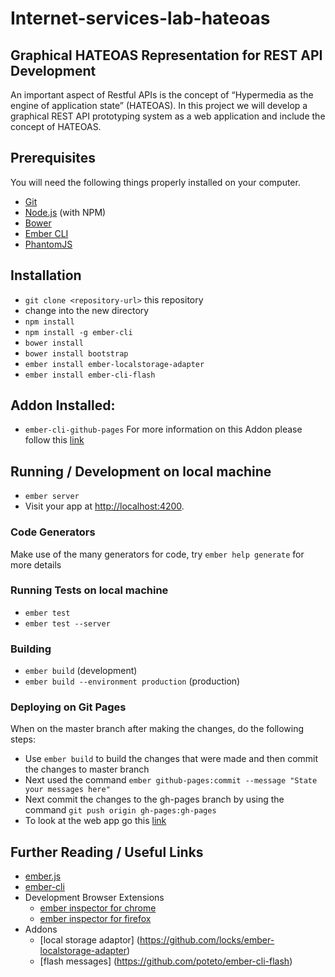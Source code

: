 # Internet-services-lab-hateoas

## Graphical HATEOAS Representation for REST API Development

An important aspect of Restful APIs is the concept of “Hypermedia as the engine of application state” (HATEOAS). In this project we will develop a graphical REST API prototyping system as a web application and include the concept of HATEOAS.

## Prerequisites

You will need the following things properly installed on your computer.

* [Git](http://git-scm.com/)
* [Node.js](http://nodejs.org/) (with NPM)
* [Bower](http://bower.io/)
* [Ember CLI](http://ember-cli.com/)
* [PhantomJS](http://phantomjs.org/)

## Installation

* `git clone <repository-url>` this repository
* change into the new directory
* `npm install`
* `npm install -g ember-cli`
* `bower install`
* `bower install bootstrap`
* `ember install ember-localstorage-adapter`
* `ember install ember-cli-flash`

## Addon Installed:
* `ember-cli-github-pages`
For more information on this Addon please follow this [link](https://github.com/poetic/ember-cli-github-pages)


## Running / Development on local machine

* `ember server`
* Visit your app at [http://localhost:4200](http://localhost:4200).

### Code Generators

Make use of the many generators for code, try `ember help generate` for more details

### Running Tests on local machine

* `ember test`
* `ember test --server`

### Building

* `ember build` (development)
* `ember build --environment production` (production)

### Deploying on Git Pages
When on the master branch after making the changes, do the following steps:
* Use `ember build` to build the changes that were made and then commit the changes to master branch
* Next used the command `ember github-pages:commit --message "State your messages here"`
* Next commit the changes to the gh-pages branch by using the command `git push origin gh-pages:gh-pages`
* To look at the web app go this [link](http://rigvedpatki.github.io/internet-services-lab-hateoas)


## Further Reading / Useful Links

* [ember.js](http://emberjs.com/)
* [ember-cli](http://ember-cli.com/)
* Development Browser Extensions
  * [ember inspector for chrome](https://chrome.google.com/webstore/detail/ember-inspector/bmdblncegkenkacieihfhpjfppoconhi)
  * [ember inspector for firefox](https://addons.mozilla.org/en-US/firefox/addon/ember-inspector/)
* Addons
  * [local storage adaptor] (https://github.com/locks/ember-localstorage-adapter)
  * [flash messages] (https://github.com/poteto/ember-cli-flash)
